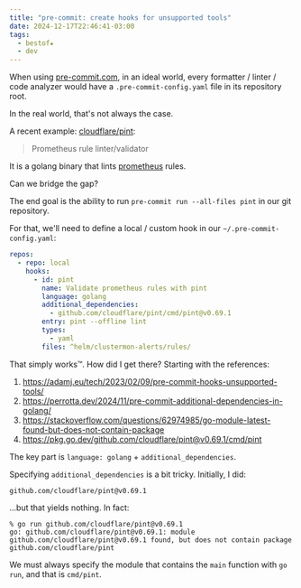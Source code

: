 ```yaml
---
title: "pre-commit: create hooks for unsupported tools"
date: 2024-12-17T22:46:41-03:00
tags:
  - bestof★
  - dev
---
```


When using [pre-commit.com](https://pre-commit.com/), in an ideal world, every
formatter / linter / code analyzer would have a `.pre-commit-config.yaml` file
in its repository root.

In the real world, that's not always the case.

A recent example: [cloudflare/pint](https://github.com/cloudflare/pint):

> Prometheus rule linter/validator

It is a golang binary that lints [prometheus](https://prometheus.io/) rules.

Can we bridge the gap?


The end goal is the ability to run `pre-commit run --all-files pint` in our git
repository.

For that, we'll need to define a local / custom hook in our
`~/.pre-commit-config.yaml`:

```yaml
repos:
  - repo: local
    hooks:
      - id: pint
        name: Validate prometheus rules with pint
        language: golang
        additional_dependencies:
          - github.com/cloudflare/pint/cmd/pint@v0.69.1
        entry: pint --offline lint
        types:
          - yaml
        files: ^helm/clustermon-alerts/rules/
```

That simply works™. How did I get there? Starting with the references:

1. https://adamj.eu/tech/2023/02/09/pre-commit-hooks-unsupported-tools/
2. https://perrotta.dev/2024/11/pre-commit-additional-dependencies-in-golang/
3. https://stackoverflow.com/questions/62974985/go-module-latest-found-but-does-not-contain-package
4. https://pkg.go.dev/github.com/cloudflare/pint@v0.69.1/cmd/pint

The key part is `language: golang` + `additional_dependencies`.

Specifying `additional_dependencies` is a bit tricky. Initially, I did:

```
github.com/cloudflare/pint@v0.69.1
```

...but that yields nothing. In fact:

```shell
% go run github.com/cloudflare/pint@v0.69.1
go: github.com/cloudflare/pint@v0.69.1: module github.com/cloudflare/pint@v0.69.1 found, but does not contain package github.com/cloudflare/pint
```

We must always specify the module that contains the `main` function with `go
run`, and that is `cmd/pint`.
